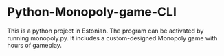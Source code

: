 # Python-Monopoly-game-CLI
This is a python project in Estonian. The program can be activated by running monopoly.py. It includes a custom-designed Monopoly game with hours of gameplay.
